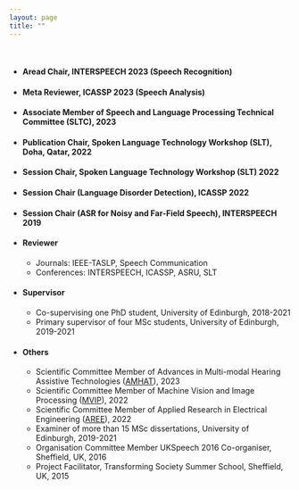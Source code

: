 ```yaml
---
layout: page
title: ""
---
```


<br>

* #### Aread Chair, INTERSPEECH 2023 (Speech Recognition) 
* #### Meta Reviewer, ICASSP 2023 (Speech Analysis)
* #### Associate Member of Speech and Language Processing Technical Committee (SLTC), 2023
* #### Publication Chair, Spoken Language Technology Workshop (SLT), Doha, Qatar, 2022
* #### Session Chair, Spoken Language Technology Workshop (SLT) 2022
* #### Session Chair (Language Disorder Detection), ICASSP 2022
* #### Session Chair (ASR for Noisy and Far-Field Speech), INTERSPEECH 2019


* #### Reviewer 
   - Journals: IEEE-TASLP, Speech Communication
   - Conferences: INTERSPEECH, ICASSP, ASRU, SLT
 
 
* #### Supervisor 
   - Co-supervising one PhD student, University of Edinburgh, 2018-2021
   - Primary supervisor of four MSc students, University of Edinburgh, 2019-2021


* #### Others
   - Scientific Committee Member of Advances in Multi-modal Hearing Assistive Technologies ([AMHAT](https://cogmhear.org/amhat2023/)), 2023
   - Scientific Committee Member of Machine Vision and Image Processing ([MVIP](https://mvip2022.ismvipconf.ir/Sci.php)), 2022
   - Scientific Committee Member of Applied Research in Electrical Engineering ([AREE](https://aree2023.scu.ac.ir/fa/page.php?rid=58)), 2022
   - Examiner of more than 15 MSc dissertations, University of Edinburgh, 2019-2021
   - Organisation Committee Member UKSpeech 2016 Co-organiser, Sheffield, UK, 2016
   - Project Facilitator, Transforming Society Summer School, Sheffield, UK, 2015

